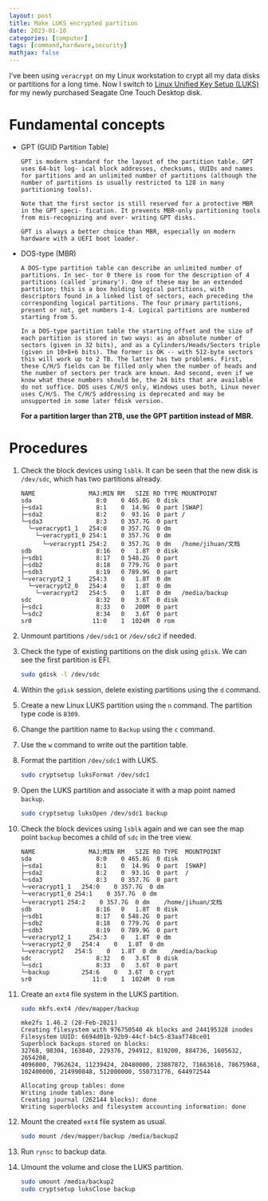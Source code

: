 ```yaml
---
layout: post
title: Make LUKS encrypted partition
date: 2023-01-10
categories: [computer]
tags: [command,hardware,security]
mathjax: false
---
```


I&rsquo;ve been using `veracrypt` on my Linux workstation to crypt all my data disks or partitions for a long time. Now I switch to [Linux Unified Key Setup (LUKS)](https://en.wikipedia.org/wiki/Linux_Unified_Key_Setup) for my newly purchased Seagate One Touch Desktop disk.

# Fundamental concepts

-   GPT (GUID Partition Table)
    
    ```text
    GPT is modern standard for the layout of the partition table. GPT uses 64-bit log‐ ical block addresses, checksums, UUIDs and names for partitions and an unlimited number of partitions (although the number of partitions is usually restricted to 128 in many partitioning tools).
    
    Note that the first sector is still reserved for a protective MBR in the GPT speci‐ fication. It prevents MBR-only partitioning tools from mis-recognizing and over‐ writing GPT disks.
    
    GPT is always a better choice than MBR, especially on modern hardware with a UEFI boot loader.
    ```

-   DOS-type (MBR)
    
    ```text
    A DOS-type partition table can describe an unlimited number of partitions. In sec‐ tor 0 there is room for the description of 4 partitions (called `primary'). One of these may be an extended partition; this is a box holding logical partitions, with descriptors found in a linked list of sectors, each preceding the corresponding logical partitions. The four primary partitions, present or not, get numbers 1-4. Logical partitions are numbered starting from 5.
    
    In a DOS-type partition table the starting offset and the size of each partition is stored in two ways: as an absolute number of sectors (given in 32 bits), and as a Cylinders/Heads/Sectors triple (given in 10+8+6 bits). The former is OK -- with 512-byte sectors this will work up to 2 TB. The latter has two problems. First, these C/H/S fields can be filled only when the number of heads and the number of sectors per track are known. And second, even if we know what these numbers should be, the 24 bits that are available do not suffice. DOS uses C/H/S only, Windows uses both, Linux never uses C/H/S. The C/H/S addressing is deprecated and may be unsupported in some later fdisk version.
    ```
    
    **For a partition larger than 2TB, use the GPT partition instead of MBR.**


# Procedures

1.  Check the block devices using `lsblk`. It can be seen that the new disk is `/dev/sdc`, which has two partitions already.
    
        NAME               MAJ:MIN RM   SIZE RO TYPE MOUNTPOINT
        sda                  8:0    0 465.8G  0 disk 
        ├─sda1               8:1    0  14.9G  0 part [SWAP]
        ├─sda2               8:2    0  93.1G  0 part /
        └─sda3               8:3    0 357.7G  0 part 
          └─veracrypt1_1   254:0    0 357.7G  0 dm   
            └─veracrypt1_0 254:1    0 357.7G  0 dm   
              └─veracrypt1 254:2    0 357.7G  0 dm   /home/jihuan/文档
        sdb                  8:16   0   1.8T  0 disk 
        ├─sdb1               8:17   0 548.2G  0 part 
        ├─sdb2               8:18   0 779.7G  0 part 
        ├─sdb3               8:19   0 789.9G  0 part 
        └─veracrypt2_1     254:3    0   1.8T  0 dm   
          └─veracrypt2_0   254:4    0   1.8T  0 dm   
            └─veracrypt2   254:5    0   1.8T  0 dm   /media/backup
        sdc                  8:32   0   3.6T  0 disk 
        ├─sdc1               8:33   0   200M  0 part 
        └─sdc2               8:34   0   3.6T  0 part 
        sr0                 11:0    1  1024M  0 rom
2.  Unmount partitions `/dev/sdc1` or `/dev/sdc2` if needed.
3.  Check the type of existing partitions on the disk using `gdisk`. We can see the first partition is EFI.
    
    ```bash
    sudo gdisk -l /dev/sdc
    ```
4.  Within the `gdisk` session, delete existing partitions using the `d` command.
5.  Create a new Linux LUKS partition using the `n` command. The partition type code is `8309`.
6.  Change the partition name to `Backup` using the `c` command.
7.  Use the `w` command to write out the partition table.
8.  Format the partition `/dev/sdc1` with LUKS.
    
    ```bash
    sudo cryptsetup luksFormat /dev/sdc1
    ```
9.  Open the LUKS partition and associate it with a map point named `backup`.
    
    ```bash
    sudo cryptsetup luksOpen /dev/sdc1 backup
    ```
10. Check the block devices using `lsblk` again and we can see the map point `backup` becomes a child of `sdc` in the tree view.
    
    ```text
    NAME               MAJ:MIN RM   SIZE RO TYPE  MOUNTPOINT
    sda                  8:0    0 465.8G  0 disk
    ├─sda1               8:1    0  14.9G  0 part  [SWAP]
    ├─sda2               8:2    0  93.1G  0 part  /
    └─sda3               8:3    0 357.7G  0 part
    └─veracrypt1_1   254:0    0 357.7G  0 dm
    └─veracrypt1_0 254:1    0 357.7G  0 dm
    └─veracrypt1 254:2    0 357.7G  0 dm    /home/jihuan/文档
    sdb                  8:16   0   1.8T  0 disk
    ├─sdb1               8:17   0 548.2G  0 part
    ├─sdb2               8:18   0 779.7G  0 part
    ├─sdb3               8:19   0 789.9G  0 part
    └─veracrypt2_1     254:3    0   1.8T  0 dm
    └─veracrypt2_0   254:4    0   1.8T  0 dm
    └─veracrypt2   254:5    0   1.8T  0 dm    /media/backup
    sdc                  8:32   0   3.6T  0 disk
    └─sdc1               8:33   0   3.6T  0 part
    └─backup         254:6    0   3.6T  0 crypt
    sr0                 11:0    1  1024M  0 rom
    ```
11. Create an `ext4` file system in the LUKS partition.
    
    ```bash
    sudo mkfs.ext4 /dev/mapper/backup
    ```
    
    ```text
    mke2fs 1.46.2 (28-Feb-2021)
    Creating filesystem with 976750540 4k blocks and 244195328 inodes
    Filesystem UUID: 6694d01b-92b9-44cf-b4c5-83aaf748ce01
    Superblock backups stored on blocks:
    32768, 98304, 163840, 229376, 294912, 819200, 884736, 1605632, 2654208,
    4096000, 7962624, 11239424, 20480000, 23887872, 71663616, 78675968,
    102400000, 214990848, 512000000, 550731776, 644972544
    
    Allocating group tables: done
    Writing inode tables: done
    Creating journal (262144 blocks): done
    Writing superblocks and filesystem accounting information: done
    ```
12. Mount the created `ext4` file system as usual.
    
    ```bash
    sudo mount /dev/mapper/backup /media/backup2
    ```
13. Run `rynsc` to backup data.
14. Umount the volume and close the LUKS partition.
    
    ```bash
    sudo umount /media/backup2
    sudo cryptsetup luksClose backup
    ```
